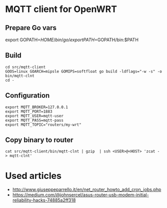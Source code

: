 # MQTT client for OpenWRT

##


## Prepare Go vars
export GOPATH=$HOME/bin/go/
export PATH=$GOPATH/bin:$PATH

## Build

```
cd src/mqtt-client
GOOS=linux GOARCH=mipsle GOMIPS=softfloat go build -ldflags="-w -s" -o bin/mqtt-clnt
cd -
```

## Configuration

```
export MQTT_BROKER=127.0.0.1
export MQTT_PORT=1883
export MQTT_USER=mqtt-user
export MQTT_PASS=mqtt-pass
export MQTT_TOPIC="routers/my-wrt"
```

## Copy binary to router

`cat src/mqtt-client/bin/mqtt-clnt | gzip  | ssh <USER>@<HOST> 'zcat - > mqtt-clnt'`

# Used articles

- http://www.giuseppeparrello.it/en/net_router_howto_add_cron_jobs.php
- https://medium.com/@johnsercel/asus-router-usb-modem-initial-reliability-hacks-74885a2ff318
